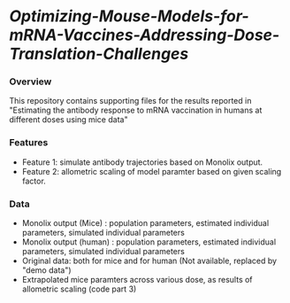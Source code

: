 # *Optimizing-Mouse-Models-for-mRNA-Vaccines-Addressing-Dose-Translation-Challenges*



### Overview
This repository contains supporting files for the results reported in "Estimating the antibody response to mRNA vaccination in humans at different doses using mice data"


### Features
   - Feature 1: simulate antibody trajectories based on Monolix output.
   - Feature 2: allometric scaling of model paramter based on given scaling factor.


### Data 
  - Monolix output (Mice) : population parameters, estimated individual parameters, simulated individual parameters
  - Monolix output (human) : population parameters, estimated individual parameters, simulated individual parameters
  - Original data: both for mice and for human (Not available, replaced by "demo data")
  - Extrapolated mice paramters across various dose, as results of allometric scaling (code part 3)
    
